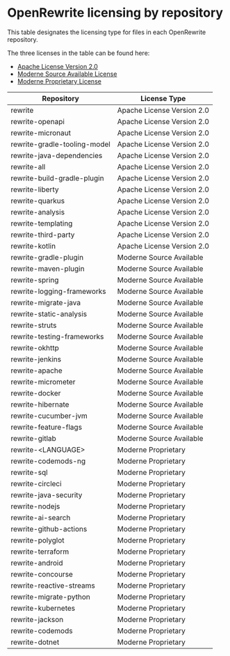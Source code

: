 # OpenRewrite licensing by repository

This table designates the licensing type for files in each OpenRewrite repository.

The three licenses in the table can be found here:

* [Apache License Version 2.0](https://www.apache.org/licenses/LICENSE-2.0)
* [Moderne Source Available License](https://docs.moderne.io/administrator-documentation/licensing/moderne-source-available-license)
* [Moderne Proprietary License](https://docs.moderne.io/administrator-documentation/licensing/overview)

| Repository                   | License Type               |
|------------------------------|----------------------------|
| rewrite                      | Apache License Version 2.0 |
| rewrite-openapi              | Apache License Version 2.0 |
| rewrite-micronaut            | Apache License Version 2.0 |
| rewrite-gradle-tooling-model | Apache License Version 2.0 |
| rewrite-java-dependencies    | Apache License Version 2.0 |
| rewrite-all                  | Apache License Version 2.0 |
| rewrite-build-gradle-plugin  | Apache License Version 2.0 |
| rewrite-liberty              | Apache License Version 2.0 |
| rewrite-quarkus              | Apache License Version 2.0 |
| rewrite-analysis             | Apache License Version 2.0 |
| rewrite-templating           | Apache License Version 2.0 |
| rewrite-third-party          | Apache License Version 2.0 |
| rewrite-kotlin               | Apache License Version 2.0 |
| rewrite-gradle-plugin        | Moderne Source Available   |
| rewrite-maven-plugin         | Moderne Source Available   |
| rewrite-spring               | Moderne Source Available   |
| rewrite-logging-frameworks   | Moderne Source Available   |
| rewrite-migrate-java         | Moderne Source Available   |
| rewrite-static-analysis      | Moderne Source Available   |
| rewrite-struts               | Moderne Source Available   |
| rewrite-testing-frameworks   | Moderne Source Available   |
| rewrite-okhttp               | Moderne Source Available   |
| rewrite-jenkins              | Moderne Source Available   |
| rewrite-apache               | Moderne Source Available   |
| rewrite-micrometer           | Moderne Source Available   |
| rewrite-docker               | Moderne Source Available   |
| rewrite-hibernate            | Moderne Source Available   |
| rewrite-cucumber-jvm         | Moderne Source Available   |
| rewrite-feature-flags        | Moderne Source Available   |
| rewrite-gitlab               | Moderne Source Available   |
| rewrite-\<LANGUAGE\>         | Moderne Proprietary        |
| rewrite-codemods-ng          | Moderne Proprietary        |
| rewrite-sql                  | Moderne Proprietary        |
| rewrite-circleci             | Moderne Proprietary        |
| rewrite-java-security        | Moderne Proprietary        |
| rewrite-nodejs               | Moderne Proprietary        |
| rewrite-ai-search            | Moderne Proprietary        |
| rewrite-github-actions       | Moderne Proprietary        |
| rewrite-polyglot             | Moderne Proprietary        |
| rewrite-terraform            | Moderne Proprietary        |
| rewrite-android              | Moderne Proprietary        |
| rewrite-concourse            | Moderne Proprietary        |
| rewrite-reactive-streams     | Moderne Proprietary        |
| rewrite-migrate-python       | Moderne Proprietary        |
| rewrite-kubernetes           | Moderne Proprietary        |
| rewrite-jackson              | Moderne Proprietary        |
| rewrite-codemods             | Moderne Proprietary        |
| rewrite-dotnet               | Moderne Proprietary        |